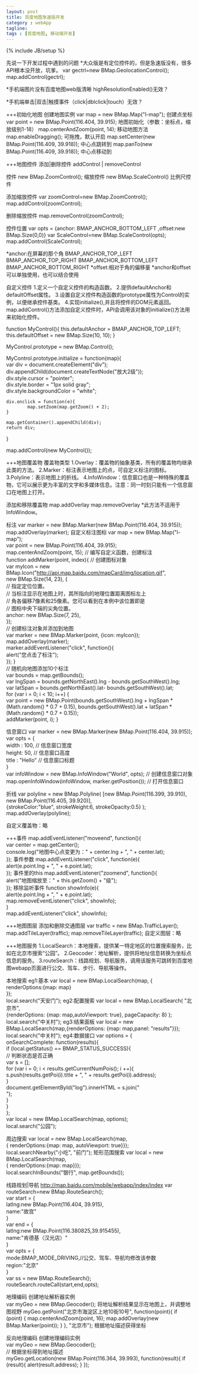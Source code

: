 ```yaml
---
layout: post
title: 百度地图急速版开发
category : webApp
tagline: 
tags : [百度地图, 移动端开发]
---
```



{% include JB/setup %}
<!--break-->

先说一下开发过程中遇到的问题
*大众版是有定位控件的，但是急速版没有，很多API根本没开放，坑爹。
var gectrl=new BMap.GeolocationControl(); 
map.addControl(gectrl);

*手机端图片没有百度地图web版清晰 highResolutionEnabled()无效？

*手机端单击|双击|触摸事件（click|dblclick|touch）无效？

+++初始化地图
创建地图实例
var map = new BMap.Map("l-map");
创建点坐标
var point = new BMap.Point(116.404, 39.915);
地图初始化（参数：坐标点，缩放级别1-18）
map.centerAndZoom(point, 14);
移动地图方法
map.enableDragging();  可拖拽，默认开启
map.setCenter(new BMap.Point(116.409, 39.918));    	中心点跳转到
map.panTo(new BMap.Point(116.409, 39.918));			中心点移动到

+++地图控件
添加|删除控件
addControl | removeControl

控件
new BMap.ZoomControl();		缩放控件
new BMap.ScaleControl()		比例尺控件

添加缩放控件
var zoomControl=new BMap.ZoomControl();  
map.addControl(zoomControl);

删除缩放控件
map.removeControl(zoomControl);

控件位置
var opts = {anchor: BMAP_ANCHOR_BOTTOM_LEFT ,offset:new BMap.Size(0,0)}
var ScaleControl=new BMap.ScaleControl(opts);
map.addControl(ScaleControl);

*anchor:在屏幕的那个角
		BMAP_ANCHOR_TOP_LEFT
		BMAP_ANCHOR_TOP_RIGHT
		BMAP_ANCHOR_BOTTOM_LEFT
		BMAP_ANCHOR_BOTTOM_RIGHT
*offset:相对于角的偏移量
*anchor和offset可以单独使用，也可以结合使用

自定义控件
1.定义一个自定义控件的构造函数。
2.提供defaultAnchor和defaultOffset属性。
3.设置自定义控件构造函数的prototype属性为Control的实例，以便继承控件基类。
4.实现initialize(),并且将控件的DOM元素返回。
	map.addControl()方法添加自定义控件时，API会调用该对象的initialize()方法用来初始化控件。

function MyControl(){
	this.defaultAnchor = BMAP_ANCHOR_TOP_LEFT;      
	this.defaultOffset = new BMap.Size(10, 10);
}

MyControl.prototype = new BMap.Control();

MyControl.prototype.initialize = function(map){      
	var div = document.createElement("div");      
	div.appendChild(document.createTextNode("放大2级"));      
	div.style.cursor = "pointer";      
	div.style.border = "1px solid gray";      
	div.style.backgroundColor = "white";   

	div.onclick = function(e){    
	        map.setZoom(map.getZoom() + 2);      
	}

	map.getContainer().appendChild(div);    
	return div;    
}

map.addControl(new MyControl()); 

+++地图覆盖物
覆盖物类型
1.Overlay：覆盖物的抽象基类，所有的覆盖物均继承此类的方法。
2.Marker：标注表示地图上的点，可自定义标注的图标。
3.Polyline：表示地图上的折线。
4.InfoWindow：信息窗口也是一种特殊的覆盖物，它可以展示更为丰富的文字和多媒体信息。注意：同一时刻只能有一个信息窗口在地图上打开。

添加和移除覆盖物
map.addOverlay
map.removeOverlay
*此方法不适用于InfoWindow。

标注
var marker = new BMap.Marker(new BMap.Point(116.404, 39.915));
map.addOverlay(marker);
自定义标注图标
var map = new BMap.Map("l-map");      
var point = new BMap.Point(116.404, 39.915);      
map.centerAndZoom(point, 15);  // 编写自定义函数，创建标注     
function addMarker(point, index){  // 创建图标对象     
	var myIcon = new BMap.Icon("http://api.map.baidu.com/mapCard/img/location.gif",   
		new BMap.Size(14, 23), {      
		// 指定定位位置。     
		// 当标注显示在地图上时，其所指向的地理位置距离图标左上      
		// 角各偏移7像素和25像素。您可以看到在本例中该位置即是     
		// 图标中央下端的尖角位置。      
		anchor: new BMap.Size(7, 25),        
	});        
	// 创建标注对象并添加到地图     
	var marker = new BMap.Marker(point, {icon: myIcon});      
	map.addOverlay(marker);     
		marker.addEventListener("click", function(){      
		alert("您点击了标注");      
	}); 
}      
// 随机向地图添加10个标注      
var bounds = map.getBounds();      
var lngSpan = bounds.getNorthEast().lng - bounds.getSouthWest().lng;      
var latSpan = bounds.getNorthEast().lat- bounds.getSouthWest().lat;      
for (var i = 0; i < 10; i++) {  
	var point = new BMap.Point(bounds.getSouthWest().lng + lngSpan * (Math.random() * 0.7 + 0.15), bounds.getSouthWest().lat + latSpan * (Math.random() * 0.7 + 0.15));  
	addMarker(point, i); 
}

信息窗口
var marker = new BMap.Marker(new BMap.Point(116.404, 39.915));
var opts = {      
    width : 100,     // 信息窗口宽度      
    height: 50,     // 信息窗口高度      
    title : "Hello"  // 信息窗口标题     
}      
var infoWindow = new BMap.InfoWindow("World", opts);  // 创建信息窗口对象      
map.openInfoWindow(infoWindow, marker.getPosition());      // 打开信息窗口

折线
var polyline = new BMap.Polyline(
		[new BMap.Point(116.399, 39.910),      
		new BMap.Point(116.405, 39.920)],      
		{strokeColor:"blue", strokeWeight:6, strokeOpacity:0.5}
	);
map.addOverlay(polyline);

自定义覆盖物：略

+++事件
map.addEventListener("moveend", function(){      
	var center = map.getCenter();      
	console.log("地图中心点变更为：" + center.lng + ", " + center.lat);      
});
事件参数
map.addEventListener("click", function(e){      
	alert(e.point.lng + ", " + e.point.lat);      
});
事件里的this
map.addEventListener("zoomend", function(){      
	alert("地图缩放至：" + this.getZoom() + "级");      
});
移除监听事件
function showInfo(e){      
   alert(e.point.lng + ", " + e.point.lat);      
   map.removeEventListener("click", showInfo);      
}      
map.addEventListener("click", showInfo);

+++地图图层
添加和删除交通图层
var traffic = new BMap.TrafficLayer();
map.addTileLayer(traffic);
map.removeTileLayer(traffic);
自定义图层：略

+++地图服务
1.LocalSearch：本地搜索，提供某一特定地区的位置搜索服务，比如在北京市搜索“公园”。
2.Geocoder：地址解析，提供将地址信息转换为坐标点信息的服务。
3.routeSearch：线路规划、导航服务，调用该服务可跳转到百度地图webapp页面进行公交、驾车、步行、导航等操作。

本地搜索
eg1:基本
var local = new BMap.LocalSearch(map, {      
      renderOptions:{map: map}      
});      
local.search("天安门");
eg2:配置搜索
var local = new BMap.LocalSearch(
		"北京市",   
		{renderOptions: {map: map,autoViewport: true},
		pageCapacity: 8}
	);      
local.search("中关村");
eg3:结果面板
var local = new BMap.LocalSearch(map,{renderOptions: {map: map,panel: "results"}});      
local.search("中关村");
eg4:数据接口
var options = {      
      onSearchComplete: function(results){      
          if (local.getStatus() == BMAP_STATUS_SUCCESS){      
                // 判断状态是否正确      
                var s = [];      
                for (var i = 0; i < results.getCurrentNumPois(); i ++){      
                    s.push(results.getPoi(i).title + ", " + results.getPoi(i).address);      
                }      
             document.getElementById("log").innerHTML = s.join("<br>");      
          }      
      }      
 };      
var local = new BMap.LocalSearch(map, options);      
local.search("公园");

周边搜索
var local = new BMap.LocalSearch(map,   
		{ renderOptions:{map: map, autoViewport: true}});      
local.searchNearby("小吃", "前门");
矩形范围搜索
var local = new BMap.LocalSearch(map,   
		{ renderOptions:{map: map}});      
local.searchInBounds("银行", map.getBounds());

线路规划|导航
http://map.baidu.com/mobile/webapp/index/index
var routeSearch=new BMap.RouteSearch();  
var start = {  
      latlng:new BMap.Point(116.404, 39.915),  
      name:"故宫"  
  }  
var end = {  
     latlng:new BMap.Point(116.380825,39.915455),  
     name:"肯德基（汉光店）"  
  }  
var opts = {  
     mode:BMAP_MODE_DRIVING,//公交、驾车、导航均修改该参数  
     region:"北京"  
  }  
var ss = new BMap.RouteSearch();  
routeSearch.routeCall(start,end,opts);

地理编码
创建地址解析器实例     
var myGeo = new BMap.Geocoder();
将地址解析结果显示在地图上，并调整地图视野
myGeo.getPoint("北京市海淀区上地10街10号", function(point){
	if (point) {
		map.centerAndZoom(point, 16);
		map.addOverlay(new BMap.Marker(point));
	}
}, "北京市");
根据地址描述获得坐标

反向地理编码
创建地理编码实例      
var myGeo = new BMap.Geocoder();      
// 根据坐标得到地址描述    
myGeo.getLocation(new BMap.Point(116.364, 39.993), function(result){
	if (result){
		alert(result.address);
	}
});


